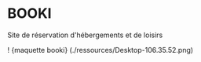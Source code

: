 # BOOKI
Site de réservation d'hébergements et de loisirs

! {maquette booki} (./ressources/Desktop-106.35.52.png)
